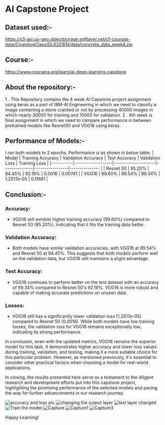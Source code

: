 # AI Capstone Project 

## Dataset used:-

https://s3-api.us-geo.objectstorage.softlayer.net/cf-courses-data/CognitiveClass/DL0321EN/data/concrete_data_week4.zip

## Course:-
https://www.coursera.org/learn/ai-deep-learning-capstone

## About the repository:-

1 . This Repository contains the 4 week AI Capstone project assignment using keras as a part of IBM-AI Engineering in which we need to classify a image containing a stone cracked or not by processing 40000 images in which nearly 30000 for training and 10000 for validation.
2 . 4th week is final assignment in which we need to campare performance in between pretrained models like Resnet50 and VGG16 using keras.

## Performance of Models:-

I ran both models to 2 epochs. Performance is as shown in below table.
| Model     | Training Accuracy | Validation Accuracy | Test Accuracy | Validation Loss | Training Loss  |
|-----------|-------------------|---------------------|---------------|-----------------|--------------- |
| Resnet 50 | 95.20%            | 94.45%              | 92.19%        | 0.0016          | 0.00741        |
| VGG16     | 99.60%            | 99.54%              | 99.34%        | 1.2517e-05      | 0.11661        |

## Conclusion:- 
### Accuracy:
- VGG16 still exhibits higher training accuracy (99.60%) compared to Resnet 50 (95.20%), indicating that it fits the training data better.

### Validation Accuracy:
- Both models have similar validation accuracies, with VGG16 at 99.54% and Resnet 50 at 94.45%. This suggests that both models perform well on the validation data, but VGG16 still maintains a slight advantage.

### Test Accuracy:
- VGG16 continues to perform better on the test dataset with an accuracy of 99.34% compared to Resnet 50's 92.19%. VGG16 is more robust and capable of making accurate predictions on unseen data.

### Losses:
- VGG16 still has a significantly lower validation loss (1.2517e-05) compared to Resnet 50 (0.0016). While both models have low training losses, the validation loss for VGG16 remains exceptionally low, indicating its strong performance.

In conclusion, even with the updated metrics, VGG16 remains the superior model for this task. It demonstrates higher accuracy and lower loss values during training, validation, and testing, making it a more suitable choice for this particular problem. However, as mentioned previously, it's essential to consider other practical factors when choosing a model for real-world applications.

In closing, the results presented here serve as a testament to the diligent research and development efforts put into this capstone project, highlighting the promising performance of the selected models and paving the way for further advancements in our research journey.

![accuracy and loss pic](https://github.com/dreamboat26/geniuscroc/assets/125608791/9e599d8a-bc69-40dd-86e5-035467e5465d)
![changing the output layer](https://github.com/dreamboat26/geniuscroc/assets/125608791/1145a117-c660-4624-809d-96d4a427f833)
![last layer changed](https://github.com/dreamboat26/geniuscroc/assets/125608791/244a6445-5f94-463a-a678-2e38aa3cc85c)
![Train the model](https://github.com/dreamboat26/geniuscroc/assets/125608791/260a788e-32ae-41a0-bbf6-d7e8abaf459a)
![Capture](https://github.com/dreamboat26/geniuscroc/assets/125608791/2c70ad1a-a90c-40c1-bd2c-7c24e7a43f74)
![Capture1](https://github.com/dreamboat26/geniuscroc/assets/125608791/e46f0353-472b-4326-86aa-d97147dc7e0d)
![Capture3](https://github.com/dreamboat26/geniuscroc/assets/125608791/61a79626-9bfd-4024-8e96-135aba45fe68)

Happy Learning!
